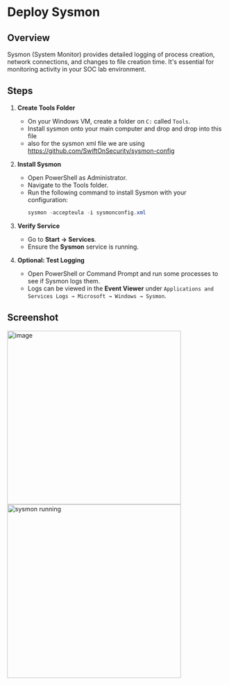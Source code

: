 # Deploy Sysmon

## Overview
Sysmon (System Monitor) provides detailed logging of process creation, network connections, and changes to file creation time. It's essential for monitoring activity in your SOC lab environment.

## Steps

1. **Create Tools Folder**
   - On your Windows VM, create a folder on `C:` called `Tools`.
   - Install sysmon onto your main computer and drop and drop into this file
   - also for the sysmon xml file we are using https://github.com/SwiftOnSecurity/sysmon-config

2. **Install Sysmon**
   - Open PowerShell as Administrator.
   - Navigate to the Tools folder.
   - Run the following command to install Sysmon with your configuration:
     ```powershell
     sysmon -accepteula -i sysmonconfig.xml
     ```

3. **Verify Service**
   - Go to **Start → Services**.
   - Ensure the **Sysmon** service is running.

4. **Optional: Test Logging**
   - Open PowerShell or Command Prompt and run some processes to see if Sysmon logs them.
   - Logs can be viewed in the **Event Viewer** under `Applications and Services Logs → Microsoft → Windows → Sysmon`.

## Screenshot


<img width="400" height="400" alt="image" src="https://github.com/user-attachments/assets/56064208-aae8-42e2-accd-e5a945c879fc" />
<img width="400" height="400" alt="sysmon running" src="https://github.com/user-attachments/assets/c462e418-c7dc-4bbf-a435-0bf5659117d8" />


